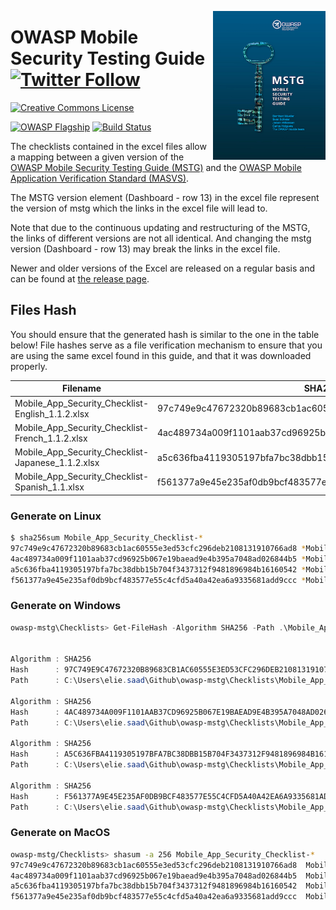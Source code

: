 <a href="https://leanpub.com/mobile-security-testing-guide"><img width=180px align="right" style="float: right;" src="../Document/Images/mstg-cover-release-small.jpg"></a>

# OWASP Mobile Security Testing Guide [![Twitter Follow](https://img.shields.io/twitter/follow/OWASP_MSTG.svg?style=social&label=Follow)](https://twitter.com/OWASP_MSTG)

[![Creative Commons License](https://licensebuttons.net/l/by-sa/4.0/88x31.png)](https://creativecommons.org/licenses/by-sa/4.0/ "CC BY-SA 4.0")

[![OWASP Flagship](https://img.shields.io/badge/owasp-flagship%20project-48A646.svg)](https://www.owasp.org/index.php/Category:OWASP_Project#tab=Project_Inventory)
[![Build Status](https://travis-ci.com/OWASP/owasp-mstg.svg?branch=master)](https://travis-ci.com/OWASP/owasp-mstg)

The checklists contained in the excel files allow a mapping between a given version of the [OWASP Mobile Security Testing Guide (MSTG)](https://github.com/OWASP/owasp-mstg "MSTG") and the [OWASP Mobile Application Verification Standard (MASVS)](https://github.com/OWASP/owasp-masvs "MASVS").

The MSTG version element (Dashboard - row 13) in the excel file represent the version of mstg which the links in the excel file will lead to.

Note that due to the continuous updating and restructuring of the MSTG, the links of different versions are not all identical. And changing the mstg version (Dashboard - row 13) may break the links in the excel file.

Newer and older versions of the Excel are released on a regular basis and can be found at [the release page](https://github.com/OWASP/owasp-mstg/releases "Releases").

## Files Hash

You should ensure that the generated hash is similar to the one in the table below! File hashes serve as a file verification mechanism to ensure that you are using the same excel found in this guide, and that it was downloaded properly.

| Filename | SHA256 Sum |
|---|---|
| Mobile_App_Security_Checklist-English_1.1.2.xlsx | 97c749e9c47672320b89683cb1ac60555e3ed53cfc296deb2108131910766ad8 |
| Mobile_App_Security_Checklist-French_1.1.2.xlsx | 4ac489734a009f1101aab37cd96925b067e19baead9e4b395a7048ad026844b5 |
| Mobile_App_Security_Checklist-Japanese_1.1.2.xlsx | a5c636fba4119305197bfa7bc38dbb15b704f3437312f9481896984b16160542 |
| Mobile_App_Security_Checklist-Spanish_1.1.xlsx | f561377a9e45e235af0db9bcf483577e55c4cfd5a40a42ea6a9335681add9ccc |

### Generate on Linux

```bash
$ sha256sum Mobile_App_Security_Checklist-*
97c749e9c47672320b89683cb1ac60555e3ed53cfc296deb2108131910766ad8 *Mobile_App_Security_Checklist-English_1.1.2.xlsx
4ac489734a009f1101aab37cd96925b067e19baead9e4b395a7048ad026844b5 *Mobile_App_Security_Checklist-French_1.1.2.xlsx
a5c636fba4119305197bfa7bc38dbb15b704f3437312f9481896984b16160542 *Mobile_App_Security_Checklist-Japanese_1.1.2.xlsx
f561377a9e45e235af0db9bcf483577e55c4cfd5a40a42ea6a9335681add9ccc *Mobile_App_Security_Checklist-Spanish_1.1.xlsx
```

### Generate on Windows

```powershell
owasp-mstg\Checklists> Get-FileHash -Algorithm SHA256 -Path .\Mobile_App_Security_Checklist-* | fl


Algorithm : SHA256
Hash      : 97C749E9C47672320B89683CB1AC60555E3ED53CFC296DEB2108131910766AD8
Path      : C:\Users\elie.saad\Github\owasp-mstg\Checklists\Mobile_App_Security_Checklist-English_1.1.2.xlsx

Algorithm : SHA256
Hash      : 4AC489734A009F1101AAB37CD96925B067E19BAEAD9E4B395A7048AD026844B5
Path      : C:\Users\elie.saad\Github\owasp-mstg\Checklists\Mobile_App_Security_Checklist-French_1.1.2.xlsx

Algorithm : SHA256
Hash      : A5C636FBA4119305197BFA7BC38DBB15B704F3437312F9481896984B16160542
Path      : C:\Users\elie.saad\Github\owasp-mstg\Checklists\Mobile_App_Security_Checklist-Japanese_1.1.2.xlsx

Algorithm : SHA256
Hash      : F561377A9E45E235AF0DB9BCF483577E55C4CFD5A40A42EA6A9335681ADD9CCC
Path      : C:\Users\elie.saad\Github\owasp-mstg\Checklists\Mobile_App_Security_Checklist-Spanish_1.1.xlsx
```

### Generate on MacOS

```bash
owasp-mstg/Checklists> shasum -a 256 Mobile_App_Security_Checklist-*
97c749e9c47672320b89683cb1ac60555e3ed53cfc296deb2108131910766ad8  Mobile_App_Security_Checklist-English_1.1.2.xlsx
4ac489734a009f1101aab37cd96925b067e19baead9e4b395a7048ad026844b5  Mobile_App_Security_Checklist-French_1.1.2.xlsx
a5c636fba4119305197bfa7bc38dbb15b704f3437312f9481896984b16160542  Mobile_App_Security_Checklist-Japanese_1.1.2.xlsx
f561377a9e45e235af0db9bcf483577e55c4cfd5a40a42ea6a9335681add9ccc  Mobile_App_Security_Checklist-Spanish_1.1.xlsx
```
